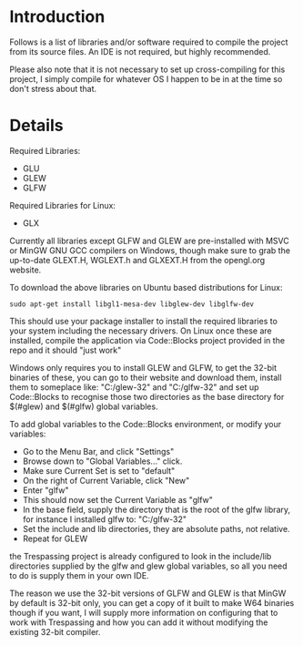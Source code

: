 # Introduction #

Follows is a list of libraries and/or software required to compile the project from its source files.  An IDE is not required, but highly recommended.

Please also note that it is not necessary to set up cross-compiling for this project, I simply compile for whatever OS I happen to be in at the time so don't stress about that.


# Details #

Required Libraries:
  * GLU
  * GLEW
  * GLFW

Required Libraries for Linux:
  * GLX

Currently all libraries except GLFW and GLEW are pre-installed with MSVC or MinGW GNU GCC compilers on Windows, though make sure to grab the up-to-date GLEXT.H, WGLEXT.h and GLXEXT.H from the opengl.org website.

To download the above libraries on Ubuntu based distributions for Linux:
```
sudo apt-get install libgl1-mesa-dev libglew-dev libglfw-dev
```
This should use your package installer to install the required libraries to your system including the necessary drivers.  On Linux once these are installed, compile the application via Code::Blocks project provided in the repo and it should "just work"

Windows only requires you to install GLEW and GLFW, to get the 32-bit binaries of these, you can go to their website and download them, install them to someplace like: "C:/glew-32" and "C:/glfw-32" and set up Code::Blocks to recognise those two directories as the base directory for $(#glew) and $(#glfw) global variables.

To add global variables to the Code::Blocks environment, or modify your variables:
  * Go to the Menu Bar, and click "Settings"
  * Browse down to "Global Variables..." click.
  * Make sure Current Set is set to "default"
  * On the right of Current Variable, click "New"
  * Enter "glfw"
  * This should now set the Current Variable as "glfw"
  * In the base field, supply the directory that is the root of the glfw library, for instance I installed glfw to: "C:/glfw-32"
  * Set the include and lib directories, they are absolute paths, not relative.
  * Repeat for GLEW

the Trespassing project is already configured to look in the include/lib directories supplied by the glfw and glew global variables, so all you need to do is supply them in your own IDE.

The reason we use the 32-bit versions of GLFW and GLEW is that MinGW by default is 32-bit only, you can get a copy of it built to make W64 binaries though if you want, I will supply more information on configuring that to work with Trespassing and how you can add it without modifying the existing 32-bit compiler.